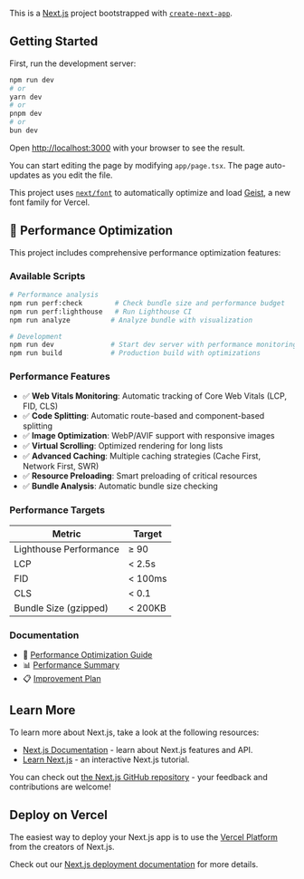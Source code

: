 This is a [Next.js](https://nextjs.org) project bootstrapped with [`create-next-app`](https://nextjs.org/docs/app/api-reference/cli/create-next-app).

## Getting Started

First, run the development server:

```bash
npm run dev
# or
yarn dev
# or
pnpm dev
# or
bun dev
```

Open [http://localhost:3000](http://localhost:3000) with your browser to see the result.

You can start editing the page by modifying `app/page.tsx`. The page auto-updates as you edit the file.

This project uses [`next/font`](https://nextjs.org/docs/app/building-your-application/optimizing/fonts) to automatically optimize and load [Geist](https://vercel.com/font), a new font family for Vercel.

## 🚀 Performance Optimization

This project includes comprehensive performance optimization features:

### Available Scripts

```bash
# Performance analysis
npm run perf:check        # Check bundle size and performance budget
npm run perf:lighthouse   # Run Lighthouse CI
npm run analyze          # Analyze bundle with visualization

# Development
npm run dev              # Start dev server with performance monitoring
npm run build            # Production build with optimizations
```

### Performance Features

- ✅ **Web Vitals Monitoring**: Automatic tracking of Core Web Vitals (LCP, FID, CLS)
- ✅ **Code Splitting**: Automatic route-based and component-based splitting
- ✅ **Image Optimization**: WebP/AVIF support with responsive images
- ✅ **Virtual Scrolling**: Optimized rendering for long lists
- ✅ **Advanced Caching**: Multiple caching strategies (Cache First, Network First, SWR)
- ✅ **Resource Preloading**: Smart preloading of critical resources
- ✅ **Bundle Analysis**: Automatic bundle size checking

### Performance Targets

| Metric | Target |
|--------|--------|
| Lighthouse Performance | ≥ 90 |
| LCP | < 2.5s |
| FID | < 100ms |
| CLS | < 0.1 |
| Bundle Size (gzipped) | < 200KB |

### Documentation

- 📖 [Performance Optimization Guide](./docs/PERFORMANCE_OPTIMIZATION_GUIDE.md)
- 📊 [Performance Summary](./docs/PERFORMANCE_OPTIMIZATION_SUMMARY.md)
- 📋 [Improvement Plan](./docs/IMPROVEMENT_PLAN.md)

## Learn More

To learn more about Next.js, take a look at the following resources:

- [Next.js Documentation](https://nextjs.org/docs) - learn about Next.js features and API.
- [Learn Next.js](https://nextjs.org/learn) - an interactive Next.js tutorial.

You can check out [the Next.js GitHub repository](https://github.com/vercel/next.js) - your feedback and contributions are welcome!

## Deploy on Vercel

The easiest way to deploy your Next.js app is to use the [Vercel Platform](https://vercel.com/new?utm_medium=default-template&filter=next.js&utm_source=create-next-app&utm_campaign=create-next-app-readme) from the creators of Next.js.

Check out our [Next.js deployment documentation](https://nextjs.org/docs/app/building-your-application/deploying) for more details.
